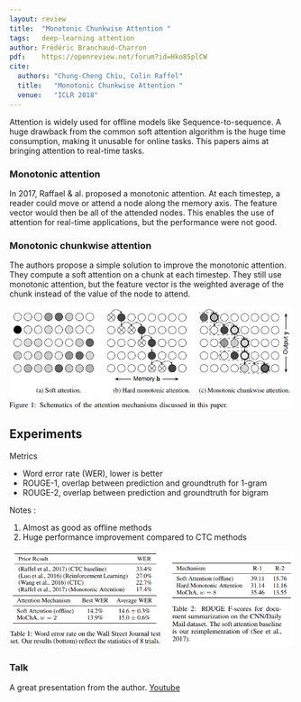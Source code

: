 ```yaml
---
layout: review
title:  "Monotonic Chunkwise Attention "
tags:   deep-learning attention
author: Frédéric Branchaud-Charron
pdf:    https://openreview.net/forum?id=Hko85plCW
cite:
  authors: "Chung-Cheng Chiu, Colin Raffel"
  title:   "Monotonic Chunkwise Attention "
  venue:   "ICLR 2018"
---
```




Attention is widely used for offline models like Sequence-to-sequence. A huge drawback from the common soft attention algorithm is the huge time consumption, making it unusable for online tasks. This papers aims at bringing attention to real-time tasks.


### Monotonic attention
In 2017, Raffael & al. proposed a monotonic attention. At each timestep, a reader could move or attend a node along the memory axis. The feature vector would then be all of the attended nodes.
This enables the use of attention for real-time applications, but the performance were not good.


### Monotonic chunkwise attention
The authors propose a simple solution to improve the monotonic attention. They compute a soft attention on a chunk at each timestep. They still use monotonic attention, but the feature vector is the weighted average of the chunk instead of the value of the node to attend.

![](/article/images/monotonic/fig1.png)

## Experiments

Metrics
* Word error rate (WER), lower is better
* ROUGE-1, overlap between prediction and groundtruth for 1-gram
* ROUGE-2, overlap between prediction and groundtruth for bigram

Notes :
1. Almost as good as offline methods
2. Huge performance improvement compared to CTC methods

![](/article/images/monotonic/table12.png)


### Talk

A great presentation from the author.
[Youtube](https://www.youtube.com/watch?v=YtHjmm9Cx3s)

